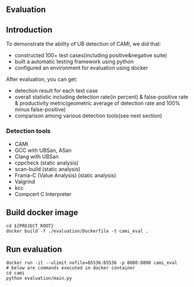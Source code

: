 Evaluation
-------------

## Introduction
To demonstrate the ability of UB detection of CAMI, we did that:
+ constructed 100+ test cases(including positive&negative suite)
+ built a automatic testing framework using python
+ configured an environment for evaluation using docker

After evaluation, you can get:
+ detection result for each test case
+ overall statistic including detection rate(in percent) & false-positive rate & productivity metric(geometric average of detection rate and 100% minus false-positive)
+ comparison among various detection tools(see next section)

### Detection tools
+ CAMI
+ GCC with UBSan, ASan
+ Clang with UBSan
+ cppcheck (static analysis)
+ scan-build (static analysis)
+ Frama-C (Value Analysis) (static analysis)
+ Valgrind
+ kcc
+ Compcert C Interpreter

## Build docker image
```shell
cd ${PROJECT_ROOT}
docker build -f ./evaluation/Dockerfile -t cami_eval .
```

## Run evaluation
```shell
docker run -it --ulimit nofile=65536:65536 -p 8080:8000 cami_eval
# below are commands executed in docker container
cd cami
python evaluation/main.py
```
